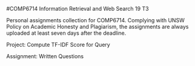 #COMP6714
Information Retrieval and Web Search 19 T3

Personal assignments collection for COMP6714. Complying with UNSW Policy on Academic Honesty and Plagiarism, the assignments are always uploaded at least seven days after the deadline.

Project: Compute TF-IDF Score for Query

Assignment: Written Questions
